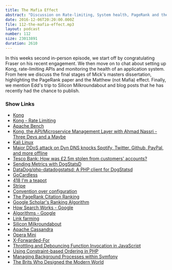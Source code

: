 ```yaml
---
title: The Mafia Effect
abstract: "Discussion on Rate-limiting, System health, PageRank and the Matthew effect"
date: 2016-12-06T20:20:00.000Z
file: 112-the-mafia-effect.mp3
layout: podcast
number: 112
size: 23013891
duration: 2610
---
```


In this weeks second in-person episode, we start off by congratulating Fraser on his recent engagement.
We then move on to chat about setting up Kong, rate-limiting APIs and monitoring the health of an application system.
From here we discuss the final stages of Mick's masters dissertation, highlighting the PageRank paper and the Matthew (not Mafia) effect.
Finally, we mention Edd's trip to Silicon Milkroundabout and blog posts that he has recently had the chance to publish.

### Show Links

- [Kong](https://getkong.org/)
- [Kong - Rate Limiting](https://getkong.org/plugins/rate-limiting/)
- [Apache Bench](https://en.wikipedia.org/wiki/ApacheBench)
- [Kong, the API/Microservice Management Layer with Ahmad Nassri - Three Devs and a Maybe](http://threedevsandamaybe.com/kong-the-api-microservice-management-layer-with-ahmad-nassri/)
- [Kali Linux](https://www.kali.org/)
- [Major DDoS attack on Dyn DNS knocks Spotify, Twitter, Github, PayPal, and more offline](http://www.pcworld.com/article/3133847/internet/ddos-attack-on-dyn-knocks-spotify-twitter-github-etsy-and-more-offline.html)
- [Tesco Bank: How was £2.5m stolen from customers' accounts?](http://www.theweek.co.uk/78385/tesco-bank-cyber-attack-everything-we-know-so-far)
- [Sending Metrics with DogStatsD](http://docs.datadoghq.com/guides/metrics/)
- [DataDog/php-datadogstatsd: A PHP client for DogStatsd](https://github.com/DataDog/php-datadogstatsd)
- [GoCardless](https://gocardless.com/)
- [418 I'm a teapot](https://httpstatuses.com/418)
- [Stripe](https://stripe.com/gb)
- [Convention over configuration](https://en.wikipedia.org/wiki/Convention_over_configuration)
- [The PageRank Citation Ranking](http://ilpubs.stanford.edu:8090/422/1/1999-66.pdf)
- [Google Scholar's Ranking Algorithm](http://docear.org/papers/Google%20Scholar's%20Ranking%20Algorithm%20--%20An%20Introductory%20Overview%20--%20preprint.pdf)
- [How Search Works - Google](https://www.google.co.uk/insidesearch/howsearchworks/thestory/)
- [Algorithms - Google](https://www.google.co.uk/insidesearch/howsearchworks/algorithms.html)
- [Link farming](https://en.wikipedia.org/wiki/Link_farm)
- [Silicon Milkroundabout](https://www.siliconmilkroundabout.com/)
- [Apache Cassandra](http://cassandra.apache.org/)
- [Opera Mini](http://www.opera.com/mobile/mini)
- [X-Forwarded-For](https://en.wikipedia.org/wiki/X-Forwarded-For)
- [Throttling and Debouncing Function Invocation in JavaScript](http://tech.mybuilder.com/throttling-and-debouncing-function-invocation-in-javascript/)
- [Using Constraint-based Ordering in PHP](http://tech.mybuilder.com/using-constraint-based-ordering-in-php/)
- [Managing Background Processes within Symfony](http://tech.mybuilder.com/managing-background-processes-within-symfony/)
- [The Brits Who Designed the Modern World](http://www.bbc.co.uk/iplayer/episode/b084flz2/artsnight-series-4-7-the-brits-who-designed-the-modern-world)
